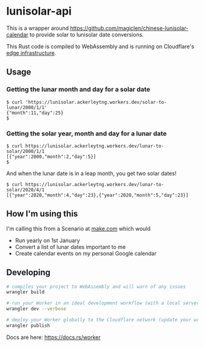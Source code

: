 # lunisolar-api

This is a wrapper around https://github.com/magiclen/chinese-lunisolar-calendar to provide solar to lunisolar date conversions.

This Rust code is compiled to WebAssembly and is running on Cloudflare's [edge infrastructure](https://www.cloudflare.com/network/).

## Usage

### Getting the lunar month and day for a solar date

```
$ curl 'https://lunisolar.ackerleytng.workers.dev/solar-to-lunar/2000/1/1'
{"month":11,"day":25}
$
```

### Getting the solar year, month and day for a lunar date

```
$ curl https://lunisolar.ackerleytng.workers.dev/lunar-to-solar/2000/1/1
[{"year":2000,"month":2,"day":5}]
$
```

And when the lunar date is in a leap month, you get two solar dates!

```
$ curl https://lunisolar.ackerleytng.workers.dev/lunar-to-solar/2020/4/1
[{"year":2020,"month":4,"day":23},{"year":2020,"month":5,"day":23}]
```

## How I'm using this

I'm calling this from a Scenario at [make.com](https://www.make.com) which would

+ Run yearly on 1st January
+ Convert a list of lunar dates important to me
+ Create calendar events on my personal Google calendar

## Developing

```bash
# compiles your project to WebAssembly and will warn of any issues
wrangler build

# run your Worker in an ideal development workflow (with a local server, file watcher & more)
wrangler dev --verbose

# deploy your Worker globally to the Cloudflare network (update your wrangler.toml file for configuration)
wrangler publish
```

Docs are here: https://docs.rs/worker
